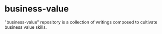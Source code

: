 # business-value
"business-value" repository is a collection of writings composed to cultivate business value skills.
